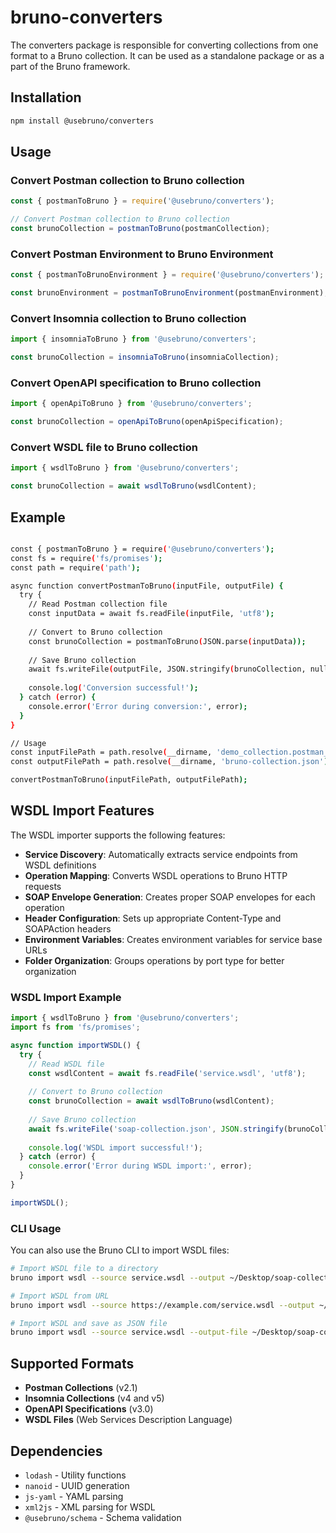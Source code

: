 # bruno-converters

The converters package is responsible for converting collections from one format to a Bruno collection.
It can be used as a standalone package or as a part of the Bruno framework.

## Installation

```bash
npm install @usebruno/converters
```

## Usage

### Convert Postman collection to Bruno collection

```javascript
const { postmanToBruno } = require('@usebruno/converters');

// Convert Postman collection to Bruno collection
const brunoCollection = postmanToBruno(postmanCollection);
```

### Convert Postman Environment to Bruno Environment

```javascript
const { postmanToBrunoEnvironment } = require('@usebruno/converters');

const brunoEnvironment = postmanToBrunoEnvironment(postmanEnvironment);
```

### Convert Insomnia collection to Bruno collection

```javascript
import { insomniaToBruno } from '@usebruno/converters';

const brunoCollection = insomniaToBruno(insomniaCollection);
```

### Convert OpenAPI specification to Bruno collection

```javascript
import { openApiToBruno } from '@usebruno/converters';

const brunoCollection = openApiToBruno(openApiSpecification);
```

### Convert WSDL file to Bruno collection

```javascript
import { wsdlToBruno } from '@usebruno/converters';

const brunoCollection = await wsdlToBruno(wsdlContent);
```

## Example 

```bash copy

const { postmanToBruno } = require('@usebruno/converters');
const fs = require('fs/promises');
const path = require('path');

async function convertPostmanToBruno(inputFile, outputFile) {
  try {
    // Read Postman collection file
    const inputData = await fs.readFile(inputFile, 'utf8');
    
    // Convert to Bruno collection
    const brunoCollection = postmanToBruno(JSON.parse(inputData));
    
    // Save Bruno collection
    await fs.writeFile(outputFile, JSON.stringify(brunoCollection, null, 2));
    
    console.log('Conversion successful!');
  } catch (error) {
    console.error('Error during conversion:', error);
  }
}

// Usage
const inputFilePath = path.resolve(__dirname, 'demo_collection.postman_collection.json');
const outputFilePath = path.resolve(__dirname, 'bruno-collection.json');

convertPostmanToBruno(inputFilePath, outputFilePath);

``` 

## WSDL Import Features

The WSDL importer supports the following features:

- **Service Discovery**: Automatically extracts service endpoints from WSDL definitions
- **Operation Mapping**: Converts WSDL operations to Bruno HTTP requests
- **SOAP Envelope Generation**: Creates proper SOAP envelopes for each operation
- **Header Configuration**: Sets up appropriate Content-Type and SOAPAction headers
- **Environment Variables**: Creates environment variables for service base URLs
- **Folder Organization**: Groups operations by port type for better organization

### WSDL Import Example

```javascript
import { wsdlToBruno } from '@usebruno/converters';
import fs from 'fs/promises';

async function importWSDL() {
  try {
    // Read WSDL file
    const wsdlContent = await fs.readFile('service.wsdl', 'utf8');
    
    // Convert to Bruno collection
    const brunoCollection = await wsdlToBruno(wsdlContent);
    
    // Save Bruno collection
    await fs.writeFile('soap-collection.json', JSON.stringify(brunoCollection, null, 2));
    
    console.log('WSDL import successful!');
  } catch (error) {
    console.error('Error during WSDL import:', error);
  }
}

importWSDL();
```

### CLI Usage

You can also use the Bruno CLI to import WSDL files:

```bash
# Import WSDL file to a directory
bruno import wsdl --source service.wsdl --output ~/Desktop/soap-collection --collection-name "SOAP Service"

# Import WSDL from URL
bruno import wsdl --source https://example.com/service.wsdl --output ~/Desktop --collection-name "Remote SOAP Service"

# Import WSDL and save as JSON file
bruno import wsdl --source service.wsdl --output-file ~/Desktop/soap-collection.json --collection-name "SOAP Service"
```

## Supported Formats

- **Postman Collections** (v2.1)
- **Insomnia Collections** (v4 and v5)
- **OpenAPI Specifications** (v3.0)
- **WSDL Files** (Web Services Description Language)

## Dependencies

- `lodash` - Utility functions
- `nanoid` - UUID generation
- `js-yaml` - YAML parsing
- `xml2js` - XML parsing for WSDL
- `@usebruno/schema` - Schema validation 